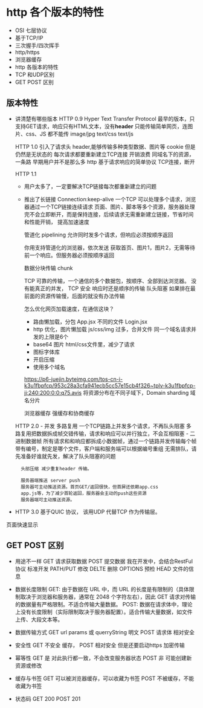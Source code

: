 # http 各个版本的特性

- OSI 七层协议
- 基于TCP/IP
- 三次握手/四次挥手
- http/https
- 浏览器缓存
- http 各版本的特性
- TCP 和UDP区别
- GET POST 区别 

## 版本特性
- 讲清楚有哪些版本
    HTTP 0.9
    Hyper Text Transfer Protocol
    最早的版本，只支持GET请求，响应只有HTML文本，没有**header**
    只能传输简单网页，连图片、css、JS 都不能传
    image/jpg text/css text/js

    HTTP 1.0
    引入了请求头 header,能够传输多种类型数据、图片等
    cookie 但是仍然是无状态的
    每次请求都要重新建立TCP连接
        开销浪费 同域名下的资源，一条路
        早期用户并不是那么多
        http 基于请求响应的简单协议 TCP连接，断开

    HTTP 1.1

    - 用户太多了，一定要解决TCP链接每次都重新建立的问题
    - 推出了长链接
        Connection:keep-alive
        一个TCP 可以处理多个请求，浏览器通过一个TCP链接连续请求
        页面、图片、脚本等多个资源，服务器处理完不会立即断开，而是保持连接，后续请求无需重新建立链接，节省时间和性能开销，
        提高加速速度

        管道化 pipelining
        允许同时发多个请求，但响应必须按顺序返回

        你用支持管道化的浏览器，依次发送 获取首页、图片1，图片2，无需等待前一个响应。但服务器必须按顺序返回

        数据分块传输 chunk

        TCP 可靠的传输，一个通信的多个数据包，按顺序、全部到达浏览器。
        没有能真正的并发， TCP 安全 响应时还是顺序的传输
        队头阻塞 如果排在最前面的资源传输慢，后面的就没有办法传输

        怎么优化网页加载速度，在通信这块？

        - 路由懒加载，分包
            App.jsx 不同的文件
            Login.jsx
        - http 优化，图片懒加载
            js/css/img 过多，合并文件
            同一个域名请求并发的上限是6个
        - base64 图片 html/css文件里，减少了请求
        - 图标字体库
        - 开启压缩
        - 使用多个域名

        https://p6-juejin.byteimg.com/tos-cn-i-k3u1fbpfcp/953c28a3cfa941ecb5cc57e15cb4f326~tplv-k3u1fbpfcp-jj:240:200:0:0:q75.avis
        将资源分布在不同子域下，Domain sharding 域名分片

        浏览器缓存 强缓存和协商缓存

    HTTP 2.0
        - 并发 多路复用
            一个TCP链路上并发多个请求，不再队头阻塞
            多路复用把数据拆成帧交错传输，请求和响应可以并行独立，不会互相阻塞
        - 二进制数据帧
            所有请求和和响应都拆成小数据帧，通过一个链路并发传输每个帧
            带有编号，制定是哪个文件，客户端和服务端可以根据编号重组
            无需排队，请先准备好谁就先发，解决了队头阻塞的问题

        头部压缩 减少重复header 传输。

        服务器端推送 server push
        服务器可主动推送资源。首页GET/返回很快，但首屏还依赖app.css
        app.js等，为了减少首轮返回，服务器会主动的push这些资源
        服务器端可主动推送资源。

 - HTTP 3.0 
        基于QUIC 协议， 该用UDP 代替TCP 作为传输层。

页面快速显示

## GET POST 区别
- 用途不一样
    GET 请求获取数据
    POST 提交数据
    我在开发中，会结合RestFul协议 标准开发
    PATH/PUT 修改 DELTE 删除
    OPTIONS 预检 HEAD 文件的信息
- 数据长度限制
    GET: 由于数据在 URL 中，而 URL 的长度是有限制的（具体限制取决于浏览器和服务器，通常在 2048 个字符左右），因此 GET 请求对传输的数据量有严格限制。不适合传输大量数据。
    POST: 数据在请求体中，理论上没有长度限制（实际限制取决于服务器配置）。适合传输大量数据，如文件上传、大段文本等。

- 数据传输方式
    GET url params 或 querryString 明文
    POST 请求体 相对安全

- 安全性
    GET 不安全 缓存，
    POST 相对安全 但是还要启动https 加密传输

- 幂等性
    GET 是 对此执行都一致，不会改变服务器状态
    POST 非 可能创建新资源或修改

- 缓存与书签
    GET 可以被浏览器缓存，可以收藏为书签
    POST 不被缓存，不能收藏为书签

- 状态码
    GET 200
    POST 201
